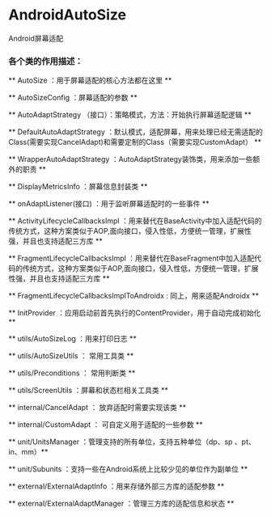 # AndroidAutoSize

Android屏幕适配

### 各个类的作用描述：

** AutoSize ：用于屏幕适配的核心方法都在这里 **

** AutoSizeConfig ：屏幕适配的参数 **

** AutoAdaptStrategy （接口）：策略模式，方法：开始执行屏幕适配逻辑 **

** DefaultAutoAdaptStrategy ：默认模式，适配屏幕，用来处理已经无需适配的Class(需要实现CancelAdapt)和需要定制的Class（需要实现CustomAdapt） **

** WrapperAutoAdaptStrategy ：AutoAdaptStrategy装饰类，用来添加一些额外的职责 **

** DisplayMetricsInfo ：屏幕信息封装类 **

** onAdaptListener(接口) ：用于监听屏幕适配时的一些事件 **

** ActivityLifecycleCallbacksImpl ：用来替代在BaseActivity中加入适配代码的传统方式，这种方案类似于AOP,面向接口，侵入性低，方便统一管理，扩展性强，并且也支持适配三方库 **

** FragmentLifecycleCallbacksImpl ：用来替代在BaseFragment中加入适配代码的传统方式，这种方案类似于AOP,面向接口，侵入性低，方便统一管理，扩展性强，并且也支持适配三方库 **

** FragmentLifecycleCallbacksImplToAndroidx : 同上，用来适配Androidx **

** InitProvider ：应用启动前首先执行的ContentProvider，用于自动完成初始化 **

** utils/AutoSizeLog ：用来打印日志 **

** utils/AutoSizeUtils ： 常用工具类 **

** utils/Preconditions ： 常用判断类 **

** utils/ScreenUtils ：屏幕和状态栏相关工具类 **

** internal/CancelAdapt ： 放弃适配时需要实现该类 **

** internal/CustomAdapt ： 可自定义用于适配的一些参数 **

** unit/UnitsManager ：管理支持的所有单位，支持五种单位（dp、sp 、pt、in、mm）**

** unit/Subunits ：支持一些在Android系统上比较少见的单位作为副单位 **

** external/ExternalAdaptInfo ：用来存储外部三方库的适配参数 **

** external/ExternalAdaptManager ：管理三方库的适配信息和状态 **
